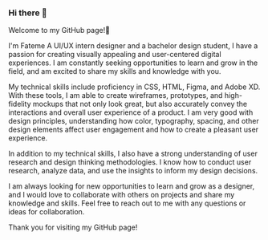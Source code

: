 ### Hi there 👋

<!--
**fatemeghandi/fatemeghandi** is a ✨ _special_ ✨ repository because its `README.md` (this file) appears on your GitHub profile.

Here are some ideas to get you started:

- 🔭 I’m currently working on ...
- 🌱 I’m currently learning ...
- 👯 I’m looking to collaborate on ...
- 🤔 I’m looking for help with ...
- 💬 Ask me about ...
- 📫 How to reach me: ...
- 😄 Pronouns: ...
- ⚡ Fun fact: ...
-->
Welcome to my GitHub page!🌱

I'm Fateme
A UI/UX intern designer and a bachelor design student, I have a passion for creating visually appealing and user-centered digital experiences. I am constantly seeking opportunities to learn and grow in the field, and am excited to share my skills and knowledge with you.

My technical skills include proficiency in CSS, HTML, Figma, and Adobe XD. With these tools, I am able to create wireframes, prototypes, and high-fidelity mockups that not only look great, but also accurately convey the interactions and overall user experience of a product. I am very good with design principles, understanding how color, typography, spacing, and other design elements affect user engagement and how to create a pleasant user experience.

In addition to my technical skills, I also have a strong understanding of user research and design thinking methodologies. I know how to conduct user research, analyze data, and use the insights to inform my design decisions.

I am always looking for new opportunities to learn and grow as a designer, and I would love to collaborate with others on projects and share my knowledge and skills. Feel free to reach out to me with any questions or ideas for collaboration.

Thank you for visiting my GitHub page!
